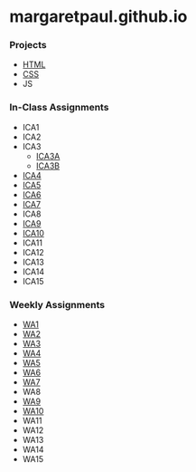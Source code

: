 # margaretpaul.github.io


### **Projects** 

- [HTML](https://margaretpaul.github.io/html-midterm/page5.html)
- [CSS](https://margaretpaul.github.io/index.html)
- JS


### **In-Class Assignments**

- ICA1
- ICA2
- ICA3
    - [ICA3A](https://margaretpaul.github.io/ica/ica3a.html)
    - [ICA3B](https://margaretpaul.github.io/ica/ica3b.html)
- [ICA4](https://margaretpaul.github.io/ica/ica4.html)
- [ICA5](https://margaretpaul.github.io/ica/ica5.html)
- [ICA6](https://margaretpaul.github.io/ica/ica6/ica6-part1.html)
- [ICA7](https://margaretpaul.github.io/ica/ica7.html)
- ICA8
- [ICA9](https://margaretpaul.github.io/ica/ica9.html)
- [ICA10]((https://margaretpaul.github.io/ica/ica10.html))
- ICA11
- ICA12
- ICA13
- ICA14
- ICA15

### **Weekly Assignments** 

- [WA1](https://margaretpaul.github.io/wa/wa1.html)
- [WA2](https://margaretpaul.github.io/wa/wa2.html)
- [WA3](https://margaretpaul.github.io/wa/wa3.html)
- [WA4](https://margaretpaul.github.io/wa/wa4.html)
- [WA5](https://margaretpaul.github.io/wa/wa5.html)
- [WA6](https://margaretpaul.github.io/wa/wa6/wa6.html)
- [WA7](https://margaretpaul.github.io/wa/wa7.html)
- WA8
- [WA9](https://margaretpaul.github.io/wa/wa9.html)
- [WA10](https://margaretpaul.github.io/wa/wa10.html)
- WA11
- WA12
- WA13
- WA14
- WA15

